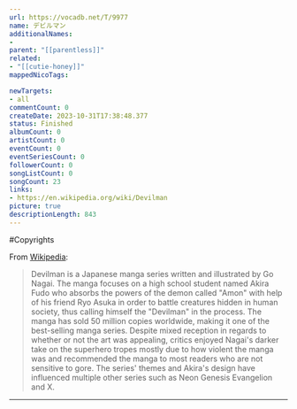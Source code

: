 ```yaml
---
url: https://vocadb.net/T/9977
name: デビルマン
additionalNames: 
- 
parent: "[[parentless]]"
related:
- "[[cutie-honey]]"
mappedNicoTags:

newTargets:
- all
commentCount: 0
createDate: 2023-10-31T17:38:48.377
status: Finished
albumCount: 0
artistCount: 0
eventCount: 0
eventSeriesCount: 0
followerCount: 0
songListCount: 0
songCount: 23
links: 
- https://en.wikipedia.org/wiki/Devilman
picture: true
descriptionLength: 843
---
```


#Copyrights

From [Wikipedia](https://en.wikipedia.org/wiki/Devilman):
>Devilman is a Japanese manga series written and illustrated by Go Nagai. The manga focuses on a high school student named Akira Fudo who absorbs the powers of the demon called "Amon" with help of his friend Ryo Asuka in order to battle creatures hidden in human society, thus calling himself the "Devilman" in the process. 
>The manga has sold 50 million copies worldwide, making it one of the best-selling manga series. Despite mixed reception in regards to whether or not the art was appealing, critics enjoyed Nagai's darker take on the superhero tropes mostly due to how violent the manga was and recommended the manga to most readers who are not sensitive to gore. The series' themes and Akira's design have influenced multiple other series such as Neon Genesis Evangelion and X.

---

